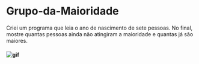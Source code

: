 # Grupo-da-Maioridade
Criei um programa que leia o ano de nascimento de sete pessoas. No final, mostre quantas pessoas ainda não atingiram a maioridade e quantas já são maiores.
#### <img aling="rinht" alt="gif" windht="200" src="https://media2.giphy.com/media/TYW5S2iWpevsg57ufZ/giphy.gif?cid=790b7611aad80732e459c42c7f76d8964e96af04e4d217be&rid=giphy.gif&ct=g">

